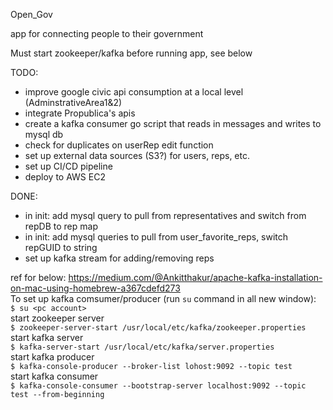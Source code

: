 Open_Gov 

app for connecting people to their government

Must start zookeeper/kafka before running app, see below


TODO:
- improve google civic api consumption at a local level (AdminstrativeArea1&2)
- integrate Propublica's apis
- create a kafka consumer go script that reads in messages and writes to mysql db
- check for duplicates on userRep edit function
- set up external data sources (S3?) for users, reps, etc.
- set up CI/CD pipeline
- deploy to AWS EC2

DONE:
- in init: add mysql query to pull from representatives and switch from repDB to rep map
- in init: add mysql queries to pull from user_favorite_reps, switch repGUID to string
- set up kafka stream for adding/removing reps

ref for below: https://medium.com/@Ankitthakur/apache-kafka-installation-on-mac-using-homebrew-a367cdefd273  
To set up kafka comsumer/producer (run `su` command in all new window):  
`$ su <pc account>`  
start zookeeper server  
`$ zookeeper-server-start /usr/local/etc/kafka/zookeeper.properties`  
start kafka server  
`$ kafka-server-start /usr/local/etc/kafka/server.properties`  
start kafka producer  
`$ kafka-console-producer --broker-list lohost:9092 --topic test`  
start kafka consumer  
`$ kafka-console-consumer --bootstrap-server localhost:9092 --topic test --from-beginning`

